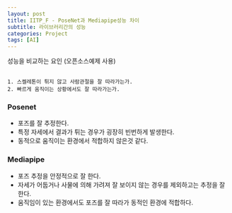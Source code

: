 ```yaml
---
layout: post
title: IITP_F - PoseNet과 Mediapipe성능 차이
subtitle: 라이브러리간의 성능
categories: Project
tags: [AI]
---
```


성능을 비교하는 요인 (오픈소스예제 사용)

```

1. 스켈레톤이 튀지 않고 사람관절을 잘 따라가는가.
2. 빠르게 움직이는 상황에서도 잘 따라가는가.
```

### Posenet

- 포즈를 잘 추정한다.
- 특정 자세에서 결과가 튀는 경우가 굉장히 빈번하게 발생한다.
- 동적으로 움직이는 환경에서 적합하지 않은것 같다.


### Mediapipe

- 포즈 추정을 안정적으로 잘 한다.
- 자세가 어둡거나 사물에 의해 가려져 잘 보이지 않는 경우를 제외하고는 추정을 잘 한다.
- 움직임이 있는 환경에서도 포즈를 잘 따라가 동적인 환경에 적합하다.

